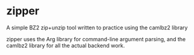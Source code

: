 # zipper
A simple BZ2 zip+unzip tool written to practice using the camlbz2 library

zipper uses the Arg library for command-line argument parsing, and the camlbz2 library for all the actual backend work.
